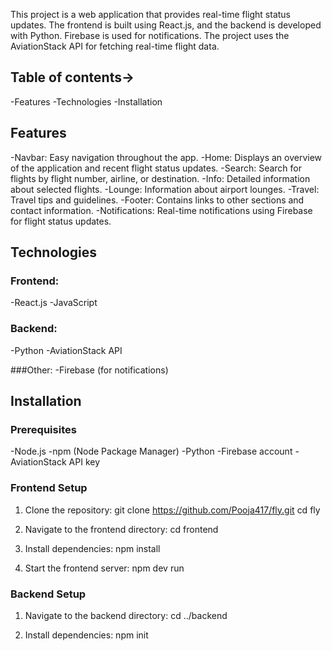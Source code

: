 This project is a web application that provides real-time flight status updates. The frontend is built using React.js, and the backend is developed with Python. Firebase is used for notifications. The project uses the AviationStack API for fetching real-time flight data.

 ## Table of contents->
-Features
-Technologies
-Installation

## Features
-Navbar: Easy navigation throughout the app.
-Home: Displays an overview of the application and recent flight status updates.
-Search: Search for flights by flight number, airline, or destination.
-Info: Detailed information about selected flights.
-Lounge: Information about airport lounges.
-Travel: Travel tips and guidelines.
-Footer: Contains links to other sections and contact information.
-Notifications: Real-time notifications using Firebase for flight status updates.

## Technologies
### Frontend:
-React.js
-JavaScript

### Backend:
-Python
-AviationStack API

###Other:
-Firebase (for notifications)

## Installation
### Prerequisites
-Node.js
-npm (Node Package Manager)
-Python
-Firebase account
-AviationStack API key

### Frontend Setup
1. Clone the repository:
git clone https://github.com/Pooja417/fly.git
cd fly

2. Navigate to the frontend directory:
   cd frontend

3. Install dependencies:
   npm install

4. Start the frontend server:
   npm dev run

### Backend Setup
1. Navigate to the backend directory:
    cd ../backend

2. Install dependencies:
   npm init
